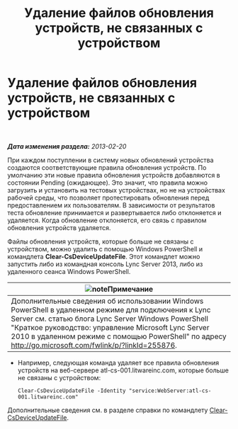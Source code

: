 ﻿---
title: Удаление файлов обновления устройств, не связанных с устройством
TOCTitle: Удаление файлов обновления устройств, не связанных с устройством
ms:assetid: ecebbf73-b456-4990-a91d-308b84d39404
ms:mtpsurl: https://technet.microsoft.com/ru-ru/library/JJ994084(v=OCS.15)
ms:contentKeyID: 52058374
ms.date: 05/19/2016
mtps_version: v=OCS.15
ms.translationtype: HT
---

# Удаление файлов обновления устройств, не связанных с устройством

 

_**Дата изменения раздела:** 2013-02-20_

При каждом поступлении в систему новых обновлений устройства создаются соответствующие правила обновления устройств. По умолчанию эти новые правила обновления устройств добавляются в состоянии Pending (ожидающее). Это значит, что правила можно загрузить и установить на тестовых устройствах, но не на устройствах рабочей среды, что позволяет протестировать обновления перед предоставлением их пользователям. В зависимости от результатов теста обновление принимается и развертывается либо отклоняется и удаляется. Когда обновление отклоняется, его связь с правилом обновления устройств удаляется.


Файлы обновления устройств, которые больше не связаны с устройством, можно удалить с помощью Windows PowerShell и командлета **Clear-CsDeviceUpdateFile**. Этот командлет можно запустить либо из командная консоль Lync Server 2013, либо из удаленного сеанса Windows PowerShell.

<table>
<thead>
<tr class="header">
<th><img src="images/Gg398412.note(OCS.15).gif" title="note" alt="note" />Примечание</th>
</tr>
</thead>
<tbody>
<tr class="odd">
<td>Дополнительные сведения об использовании Windows PowerShell в удаленном режиме для подключения к Lync Server см. статью блога Lync Server Windows PowerShell &quot;Краткое руководство: управление Microsoft Lync Server 2010 в удаленном режиме с помощью PowerShell&quot; по адресу <a href="http://go.microsoft.com/fwlink/p/?linkid=255876">http://go.microsoft.com/fwlink/p/?linkId=255876</a>.</td>
</tr>
</tbody>
</table>



  - Например, следующая команда удаляет все правила обновления устройств на веб-сервере atl-cs-001.litwareinc.com, которые больше не связаны с устройством:
    
        Clear-CsDeviceUpdateFile -Identity "service:WebServer:atl-cs-001.litwareinc.com"

Дополнительные сведения см. в разделе справки по командлету [Clear-CsDeviceUpdateFile](https://docs.microsoft.com/en-us/powershell/module/skype/Clear-CsDeviceUpdateFile).

